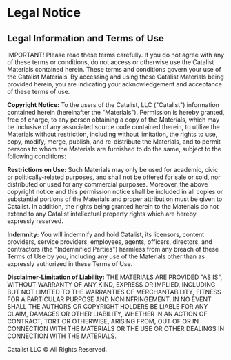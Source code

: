 # Legal Notice 

## Legal Information and Terms of Use

IMPORTANT! Please read these terms carefully. If you do not agree with any of 
these terms or conditions, do not access or otherwise use the Catalist 
Materials contained herein. These terms and conditions govern your use of the 
Catalist Materials.  By accessing and using these Catalist Materials being 
provided herein, you are indicating your acknowledgement and acceptance of 
these terms of use. 

**Copyright Notice:** To the users of the Catalist, LLC ("Catalist") 
information contained herein (hereinafter the "Materials").  Permission is 
hereby granted, free of charge, to any person obtaining a copy of the 
Materials, which may be inclusive of any associated source code contained 
therein, to utilize the Materials without restriction, including without 
limitation, the rights to use, copy, modify, merge, publish, and re-distribute 
the Materials, and to permit persons to whom the Materials are furnished to do 
the same, subject to the following conditions:

**Restrictions on Use:** Such Materials may only be used for academic, civic or
politically-related purposes, and shall not be offered for sale or sold, nor 
distributed or used for any commercial purposes.  Moreover, the above copyright
notice and this permission notice shall be included in all copies or 
substantial portions of the Materials and proper attribution must be given to 
Catalist.  In addition, the rights being granted herein to the Materials do not
extend to any Catalist intellectual property rights which are hereby expressly 
reserved.    

**Indemnity:** You will indemnify and hold Catalist, its licensors, content 
providers, service providers, employees, agents, officers, directors, and 
contractors (the "Indemnified Parties") harmless from any breach of these Terms
of Use by you, including any use of the Materials other than as expressly 
authorized in these Terms of Use. 

**Disclaimer-Limitation of Liability:** THE MATERIALS ARE PROVIDED "AS IS", 
WITHOUT WARRANTY OF ANY KIND, EXPRESS OR IMPLIED, INCLUDING BUT NOT LIMITED TO 
THE WARRANTIES OF MERCHANTABILITY, FITNESS FOR A PARTICULAR PURPOSE AND 
NONINFRINGEMENT. IN NO EVENT SHALL THE AUTHORS OR COPYRIGHT HOLDERS BE LIABLE 
FOR ANY CLAIM, DAMAGES OR OTHER LIABILITY, WHETHER IN AN ACTION OF CONTRACT, 
TORT OR OTHERWISE, ARISING FROM, OUT OF OR IN CONNECTION WITH THE MATERIALS OR 
THE USE OR OTHER DEALINGS IN CONNECTION WITH THE MATERIALS.  

Catalist LLC © All Rights Reserved.


